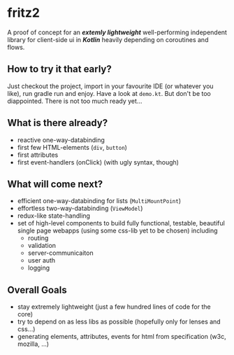 # fritz2

A proof of concept for an ***extemly lightweight*** well-performing independent library for client-side ui in ***Kotlin*** heavily depending on coroutines and flows.

## How to try it that early?
Just checkout the project, import in your favourite IDE (or whatever you like), run gradle run and enjoy. Have a look at `demo.kt`.
But don't be too diappointed. There is not too much ready yet...

## What is there already?

- reactive one-way-databinding
- first few HTML-elements (`div`, `button`)
- first attributes
- first event-handlers (onClick) (with ugly syntax, though)


## What will come next?

- efficient one-way-databinding for lists (`MultiMountPoint`)
- effortless two-way-databinding (`ViewModel`)
- redux-like state-handling
- set of high-level components to build fully functional, testable, beautiful single page webapps (using some css-lib yet to be chosen) including
  - routing
  - validation
  - server-communicaiton
  - user auth
  - logging

## Overall Goals

- stay extremely lightweight (just a few hundred lines of code for the core)
- try to depend on as less libs as possible (hopefully only for lenses and css...)
- generating elements, attributes, events for html from specification (w3c, mozilla, ...)

